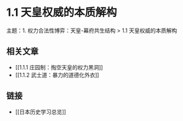 # 1.1 天皇权威的本质解构

主题：1. 权力合法性博弈：天皇-幕府共生结构 > 1.1 天皇权威的本质解构

## 相关文章

- [[1.1.1 庄园制：掏空天皇的权力黑洞]]
- [[1.1.2 武士道：暴力的道德化外衣]]

## 链接

- [[日本历史学习总览]]
